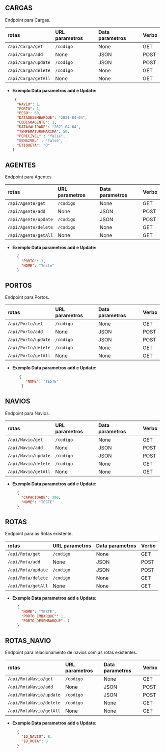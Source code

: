**CARGAS**
----
  Endpoint para Cargas.
  
| rotas      | URL parametros                       | Data parametros                   | Verbo 
|:--------------|:----------------------------------|:----------------------------------|:----------------------------------|
| `/api/Carga/get` | `/codigo` | None | GET
| `/api/Carga/add` | None | JSON | POST
| `/api/Carga/update` | `/codigo` | JSON | POST
| `/api/Carga/delete` | `/codigo` | None | GET
| `/api/Carga/getAll` | None | None | GET


* **Exemplo Data parametros add e Update:**

  ```json
   {
    "NAVIO": 1,
    "PORTO": 1,
    "PESO": 50,
    "DATADESEMBARQUE": "2021-04-04",
    "CODIGOAGENTE": 1,
    "DATAVALIDADE": "2021-04-04",
    "TEMPERATURAMAXIMA": 50,
    "PERECIVEL" : "false",
    "SENSIVEL" : "false",
    "ETIQUETA": "D"
  }
  ```



**AGENTES**
----
  Endpoint para Agentes.
  
| rotas      | URL parametros                       | Data parametros                   | Verbo 
|:--------------|:----------------------------------|:----------------------------------|:----------------------------------|
| `/api/Agente/get` | `/codigo` | None | GET
| `/api/Agente/add` | None | JSON | POST
| `/api/Agente/update` | `/codigo` | JSON | POST
| `/api/Agente/delete` | `/codigo` | None | GET
| `/api/Agente/getAll` | None | None | GET


* **Exemplo Data parametros add e Update:**

  ```json
    {
      "PORTO": 1,
      "NOME": "Teste"
    }
  ```


**PORTOS**
----
  Endpoint para Portos.
  
| rotas      | URL parametros                       | Data parametros                   | Verbo 
|:--------------|:----------------------------------|:----------------------------------|:----------------------------------|
| `/api/Porto/get` | `/codigo` | None | GET
| `/api/Porto/add` | None | JSON | POST
| `/api/Porto/update` | `/codigo` | JSON | POST
| `/api/Porto/delete` | `/codigo` | None | GET
| `/api/Porto/getAll` | None | None | GET


* **Exemplo Data parametros add e Update:**

  ```json
     {
        "NOME": "TESTE"
      }
  ```


**NAVIOS**
----
  Endpoint para Navios.
  
| rotas      | URL parametros                       | Data parametros                   | Verbo 
|:--------------|:----------------------------------|:----------------------------------|:----------------------------------|
| `/api/Navio/get` | `/codigo` | None | GET
| `/api/Navio/add` | None | JSON | POST
| `/api/Navio/update` | `/codigo` | JSON | POST
| `/api/Navio/delete` | `/codigo` | None | GET
| `/api/Navio/getAll` | None | None | GET


* **Exemplo Data parametros add e Update:**

  ```json
    {
      "CAPACIDADE": 200,
      "NOME": "TESTE"
    }
  ```


**ROTAS**
----
  Endpoint para as Rotas existente.
  
| rotas      | URL parametros                       | Data parametros                   | Verbo 
|:--------------|:----------------------------------|:----------------------------------|:----------------------------------|
| `/api/Rota/get` | `/codigo` | None | GET
| `/api/Rota/add` | None | JSON | POST
| `/api/Rota/update` | `/codigo` | JSON | POST
| `/api/Rota/delete` | `/codigo` | None | GET
| `/api/Rota/getAll` | None | None | GET


* **Exemplo Data parametros add e Update:**

  ```json
    {
      "NOME": "TESTE",
      "PORTO_EMBARQUE": 1,
      "PORTO_DESEMBARQUE": 1
    }
  ```


**ROTAS_NAVIO**
----
  Endpoint para relacionamento de navios com as rotas existentes.
  
| rotas      | URL parametros                       | Data parametros                   | Verbo 
|:--------------|:----------------------------------|:----------------------------------|:----------------------------------|
| `/api/RotaNavio/get` | `/codigo` | None | GET
| `/api/RotaNavio/add` | None | JSON | POST
| `/api/RotaNavio/update` | `/codigo` | JSON | POST
| `/api/RotaNavio/delete` | `/codigo` | None | GET
| `/api/RotaNavio/getAll` | None | None | GET


* **Exemplo Data parametros add e Update:**

  ```json
    {
      "ID_NAVIO": 8,
      "ID_ROTA": 8
    }
  ```